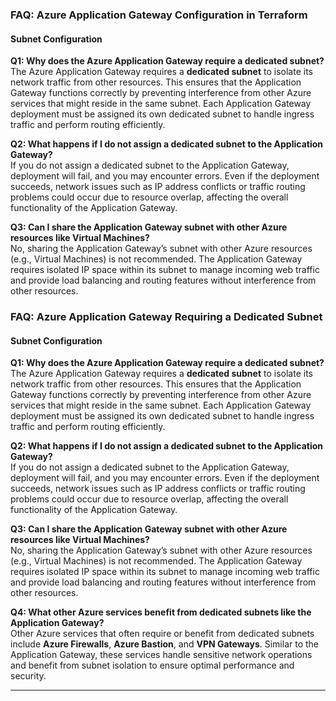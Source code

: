 ### **FAQ: Azure Application Gateway Configuration in Terraform**

#### **Subnet Configuration**

**Q1: Why does the Azure Application Gateway require a dedicated subnet?**  
The Azure Application Gateway requires a **dedicated subnet** to isolate its network traffic from other resources. This ensures that the Application Gateway functions correctly by preventing interference from other Azure services that might reside in the same subnet. Each Application Gateway deployment must be assigned its own dedicated subnet to handle ingress traffic and perform routing efficiently.

**Q2: What happens if I do not assign a dedicated subnet to the Application Gateway?**  
If you do not assign a dedicated subnet to the Application Gateway, deployment will fail, and you may encounter errors. Even if the deployment succeeds, network issues such as IP address conflicts or traffic routing problems could occur due to resource overlap, affecting the overall functionality of the Application Gateway.

**Q3: Can I share the Application Gateway subnet with other Azure resources like Virtual Machines?**  
No, sharing the Application Gateway’s subnet with other Azure resources (e.g., Virtual Machines) is not recommended. The Application Gateway requires isolated IP space within its subnet to manage incoming web traffic and provide load balancing and routing features without interference from other resources.

### **FAQ: Azure Application Gateway Requiring a Dedicated Subnet**

#### **Subnet Configuration**

**Q1: Why does the Azure Application Gateway require a dedicated subnet?**  
The Azure Application Gateway requires a **dedicated subnet** to isolate its network traffic from other resources. This ensures that the Application Gateway functions correctly by preventing interference from other Azure services that might reside in the same subnet. Each Application Gateway deployment must be assigned its own dedicated subnet to handle ingress traffic and perform routing efficiently.

**Q2: What happens if I do not assign a dedicated subnet to the Application Gateway?**  
If you do not assign a dedicated subnet to the Application Gateway, deployment will fail, and you may encounter errors. Even if the deployment succeeds, network issues such as IP address conflicts or traffic routing problems could occur due to resource overlap, affecting the overall functionality of the Application Gateway.

**Q3: Can I share the Application Gateway subnet with other Azure resources like Virtual Machines?**  
No, sharing the Application Gateway’s subnet with other Azure resources (e.g., Virtual Machines) is not recommended. The Application Gateway requires isolated IP space within its subnet to manage incoming web traffic and provide load balancing and routing features without interference from other resources.

**Q4: What other Azure services benefit from dedicated subnets like the Application Gateway?**  
Other Azure services that often require or benefit from dedicated subnets include **Azure Firewalls**, **Azure Bastion**, and **VPN Gateways**. Similar to the Application Gateway, these services handle sensitive network operations and benefit from subnet isolation to ensure optimal performance and security.

---
